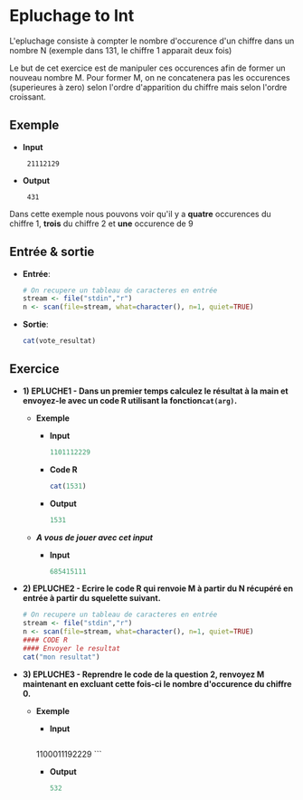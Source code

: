 # Epluchage to Int

L'epluchage consiste à compter le nombre d'occurence d'un chiffre dans un nombre N (exemple dans 131, le chiffre 1 apparait deux fois)

Le but de cet exercice est de manipuler ces occurences afin de former un nouveau nombre M. Pour former M, on ne concatenera pas les occurences (superieures à zero) selon l'ordre d'apparition du chiffre mais selon l'ordre croissant.

  
  
  
## Exemple

+ **Input**

	```
	 21112129
	```

+ **Output**

	```
	 431 
	```
		
Dans cette exemple nous pouvons voir qu'il y a **quatre** occurences du chiffre 1, **trois** du chiffre 2 et **une** occurence de 9



## Entrée & sortie

+ **Entrée**:

    ```R
    # On recupere un tableau de caracteres en entrée
    stream <- file("stdin","r")
    n <- scan(file=stream, what=character(), n=1, quiet=TRUE)
    ```
+ **Sortie**:

    ```R
    cat(vote_resultat)
    ```

## Exercice


+ **1) EPLUCHE1 - Dans un premier temps calculez le résultat à la main et envoyez-le avec un code R utilisant la fonction```cat(arg)```.**

	+ **Exemple**
	
	    + **Input**
	
		    ```R
		   1101112229
		    ```
	    + **Code R**
		    
		    ```R
		   cat(1531) 
		    ```
	    + **Output**
	    
		    ```R
		   1531 
		    ```
		 
	+ ***A vous de jouer avec cet input***
	     + **Input**
	     
		    ```R
		   685415111
		    ```
 
+ **2) EPLUCHE2 - Ecrire le code R qui renvoie M à partir du N récupéré en entrée à partir du squelette suivant.**

	```R
	# On recupere un tableau de caracteres en entrée
	stream <- file("stdin","r")
	n <- scan(file=stream, what=character(), n=1, quiet=TRUE)
	#### CODE R
	#### Envoyer le resultat
	cat("mon resultat")
	```
   
+ **3) EPLUCHE3 - Reprendre le code de la question 2, renvoyez M maintenant en excluant cette fois-ci le nombre d'occurence du chiffre 0.**

    + **Exemple**
    
    	+ **Input**
    	
    		```R	
	   	1100011192229
	    	```
	    	
		+ **Output**
			```R
			532
			```



